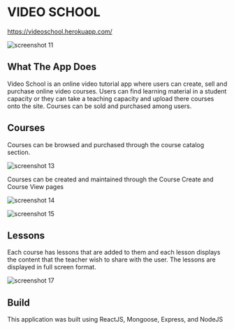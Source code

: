 VIDEO SCHOOL
===

https://videoschool.herokuapp.com/

![screenshot 11](https://user-images.githubusercontent.com/37715269/52377529-04d38c80-2a1a-11e9-9983-fbe28a9446c1.png)

What The App Does
---
Video School is an online video tutorial app where users can create, sell and purchase online video courses. Users can find learning material in a student capacity or they can take a teaching capacity and upload there courses onto the site. Courses can be sold and purchased among users.

Courses
---

Courses can be browsed and purchased through the course catalog section.

![screenshot 13](https://user-images.githubusercontent.com/37715269/52378042-7c55eb80-2a1b-11e9-95ce-47b9e3b52a59.png)

Courses can be created and maintained through the Course Create and Course View pages

![screenshot 14](https://user-images.githubusercontent.com/37715269/52378227-01410500-2a1c-11e9-9baa-60a0490a439c.png)

![screenshot 15](https://user-images.githubusercontent.com/37715269/52378236-069e4f80-2a1c-11e9-87f7-e05d4374573f.png)


Lessons
---
Each course has lessons that are added to them and each lesson displays the content that the teacher wish to share with the user. The lessons are displayed in full screen format.

![screenshot 17](https://user-images.githubusercontent.com/37715269/52378471-980dc180-2a1c-11e9-8e2a-43588315f432.png)

Build
---
This application was built using ReactJS, Mongoose, Express, and NodeJS

